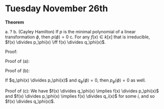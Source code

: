 # Tuesday November 26th

**Theorem**

a. ?
b. (Cayley Hamilton) If $p$ is the minimal polynomial of a linear transformation $\phi$, then $p(\phi) = 0$
c. For any $f(x) \in k[x]$ that is irreducible, $f(x) \divides p_\phi(x) \iff f(x) \divides q_\phi(x)$.


Proof:

Proof of (a):

Proof of (b):

If $q_\phi(x) \divides p_\phi(x)$ and $q_\phi(\phi) = 0$, then $p_\phi(\phi) = 0$ as well.

Proof of (c):
We have $f(x) \divides q_\phi(x) \implies f(x) \divides p_\phi(x)$ and $f(x) \divides p_\phi(x) \implies f(x) \divides q_i(x)$ for some $i$, and so $f(x) \divides q_\phi(x)$.

